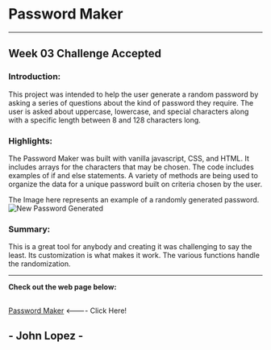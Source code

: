 # Password Maker 
---

## Week 03 Challenge Accepted

### Introduction: 

This project was intended to help the user generate a random password by asking a series of questions about the kind of password they require. The user is asked about uppercase, lowercase, and special characters along with a specific length between 8 and 128 characters long. 
### Highlights:

The Password Maker was built with vanilla javascript, CSS, and HTML. It includes arrays for the characters that may be chosen. The code includes examples of if and else statements. A variety of methods are being used to organize the data for a unique password built on criteria chosen by the user. 

The Image here represents an example of a randomly generated password. 
![New Password Generated](images/placeholder.png)

### Summary: 

This is a great tool for anybody and creating it was challenging to say the least. Its customization is what makes it work. The various functions handle the randomization.


--- 
**Check out the web page below:**
##
[Password Maker](https://think-again-coder.github.io/03passwordmaker/) <---- Click Here!
## 
## - John Lopez -